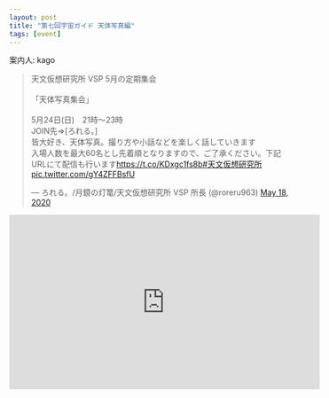 ```yaml
---
layout: post
title: "第七回宇宙ガイド 天体写真編"
tags: [event]
---
```


案内人: kago

<blockquote class="twitter-tweet" data-theme="dark"><p lang="ja" dir="ltr">天文仮想研究所 VSP 5月の定期集会<br><br>「天体写真集会」<br><br>5月24日(日)　21時～23時<br>JOIN先⇒[ろれる。]<br>皆大好き、天体写真。撮り方や小話などを楽しく話していきます<br>入場人数を最大60名とし先着順となりますので、ご了承ください。下記URLにて配信も行います<a href="https://t.co/KDxgc1fs8b">https://t.co/KDxgc1fs8b</a><a href="https://twitter.com/hashtag/%E5%A4%A9%E6%96%87%E4%BB%AE%E6%83%B3%E7%A0%94%E7%A9%B6%E6%89%80?src=hash&amp;ref_src=twsrc%5Etfw">#天文仮想研究所</a> <a href="https://t.co/gY4ZFFBsfU">pic.twitter.com/gY4ZFFBsfU</a></p>&mdash; ろれる。/月鏡の灯篭/天文仮想研究所 VSP 所長 (@roreru963) <a href="https://twitter.com/roreru963/status/1262336418036105216?ref_src=twsrc%5Etfw">May 18, 2020</a></blockquote> <script async src="https://platform.twitter.com/widgets.js" charset="utf-8"></script>

<div class="youtube">
  <iframe width="560" height="315" src="https://www.youtube.com/embed/ShyP2CE0Vpo" frameborder="0" allow="accelerometer; autoplay; encrypted-media; gyroscope; picture-in-picture" allowfullscreen></iframe>
</div>
